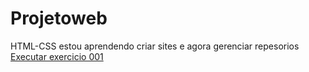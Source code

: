 # Projetoweb
 HTML-CSS
 estou aprendendo criar sites e agora gerenciar repesorios
 <a href = "https://joaopedroqw.github.io/Projetoweb/brincando/2/"> Executar exercicio 001 </a>
